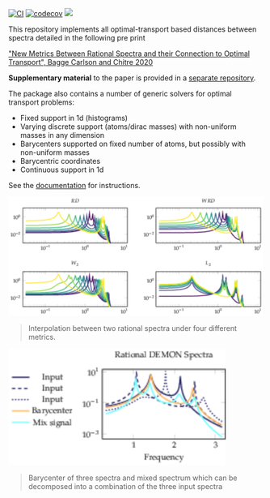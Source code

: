 [![CI](https://github.com/baggepinnen/SpectralDistances.jl/workflows/CI/badge.svg)](https://github.com/baggepinnen/SpectralDistances.jl/actions)
[![codecov](https://codecov.io/gh/baggepinnen/SpectralDistances.jl/branch/master/graph/badge.svg)](https://codecov.io/gh/baggepinnen/SpectralDistances.jl)
[![](https://img.shields.io/badge/docs-latest-blue.svg)](https://baggepinnen.github.io/SpectralDistances.jl/latest)

This repository implements all optimal-transport based distances between spectra detailed in the following pre print

["New Metrics Between Rational Spectra and their Connection to Optimal Transport", Bagge Carlson and Chitre 2020](http://arxiv.org/abs/2004.09152)

**Supplementary material** to the paper is provided in a [separate repository](https://github.com/baggepinnen/SpectralDistances_supplementary_material).

The package also contains a number of generic solvers for optimal transport problems:
- Fixed support in 1d (histograms)
- Varying discrete support (atoms/dirac masses) with non-uniform masses in any dimension
- Barycenters supported on fixed number of atoms, but possibly with non-uniform masses
- Barycentric coordinates
- Continuous support in 1d

See the [documentation](https://baggepinnen.github.io/SpectralDistances.jl/latest) for instructions.

![window](figs/spec.svg)
> Interpolation between two rational spectra under four different metrics.

![window](figs/demon.svg)
> Barycenter of three spectra and mixed spectrum which can be decomposed into a combination of the three input spectra
